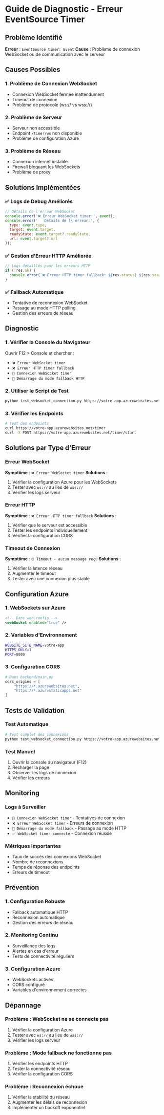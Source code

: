 # Guide de Diagnostic - Erreur EventSource Timer

## Problème Identifié

**Erreur** : `EventSource timer: Event`
**Cause** : Problème de connexion WebSocket ou de communication avec le serveur

## Causes Possibles

### 1. **Problème de Connexion WebSocket**
- Connexion WebSocket fermée inattendument
- Timeout de connexion
- Problème de protocole (ws:// vs wss://)

### 2. **Problème de Serveur**
- Serveur non accessible
- Endpoint `/timer/ws` non disponible
- Problème de configuration Azure

### 3. **Problème de Réseau**
- Connexion internet instable
- Firewall bloquant les WebSockets
- Problème de proxy

## Solutions Implémentées

### ✅ **Logs de Debug Améliorés**
```javascript
// Détails de l'erreur WebSocket
console.error('❌ Erreur WebSocket timer:', event);
console.error('   Détails de l\'erreur:', {
  type: event.type,
  target: event.target,
  readyState: event.target?.readyState,
  url: event.target?.url
});
```

### ✅ **Gestion d'Erreur HTTP Améliorée**
```javascript
// Logs détaillés pour les erreurs HTTP
if (!res.ok) {
  console.error(`❌ Erreur HTTP timer fallback: ${res.status} ${res.statusText}`);
}
```

### ✅ **Fallback Automatique**
- Tentative de reconnexion WebSocket
- Passage au mode HTTP polling
- Gestion des erreurs de réseau

## Diagnostic

### 1. **Vérifier la Console du Navigateur**
Ouvrir F12 > Console et chercher :
- `❌ Erreur WebSocket timer`
- `❌ Erreur HTTP timer fallback`
- `🔌 Connexion WebSocket timer`
- `🔄 Démarrage du mode fallback HTTP`

### 2. **Utiliser le Script de Test**
```bash
python test_websocket_connection.py https://votre-app.azurewebsites.net
```

### 3. **Vérifier les Endpoints**
```bash
# Test des endpoints
curl https://votre-app.azurewebsites.net/timer
curl -X POST https://votre-app.azurewebsites.net/timer/start
```

## Solutions par Type d'Erreur

### Erreur WebSocket
**Symptôme** : `❌ Erreur WebSocket timer`
**Solutions** :
1. Vérifier la configuration Azure pour les WebSockets
2. Tester avec `ws://` au lieu de `wss://`
3. Vérifier les logs serveur

### Erreur HTTP
**Symptôme** : `❌ Erreur HTTP timer fallback`
**Solutions** :
1. Vérifier que le serveur est accessible
2. Tester les endpoints individuellement
3. Vérifier la configuration CORS

### Timeout de Connexion
**Symptôme** : `⏰ Timeout - aucun message reçu`
**Solutions** :
1. Vérifier la latence réseau
2. Augmenter le timeout
3. Tester avec une connexion plus stable

## Configuration Azure

### 1. **WebSockets sur Azure**
```xml
<!-- Dans web.config -->
<webSocket enabled="true" />
```

### 2. **Variables d'Environnement**
```bash
WEBSITE_SITE_NAME=votre-app
HTTPS_ONLY=1
PORT=8000
```

### 3. **Configuration CORS**
```python
# Dans backend/main.py
cors_origins = [
    "https://*.azurewebsites.net",
    "https://*.azurestaticapps.net"
]
```

## Tests de Validation

### Test Automatique
```bash
# Test complet des connexions
python test_websocket_connection.py https://votre-app.azurewebsites.net
```

### Test Manuel
1. Ouvrir la console du navigateur (F12)
2. Recharger la page
3. Observer les logs de connexion
4. Vérifier les erreurs

## Monitoring

### Logs à Surveiller
- `🔌 Connexion WebSocket timer` - Tentatives de connexion
- `❌ Erreur WebSocket timer` - Erreurs de connexion
- `🔄 Démarrage du mode fallback` - Passage au mode HTTP
- `✅ WebSocket timer connecté` - Connexion réussie

### Métriques Importantes
- Taux de succès des connexions WebSocket
- Nombre de reconnexions
- Temps de réponse des endpoints
- Erreurs de timeout

## Prévention

### 1. **Configuration Robuste**
- Fallback automatique HTTP
- Reconnexion automatique
- Gestion des erreurs de réseau

### 2. **Monitoring Continu**
- Surveillance des logs
- Alertes en cas d'erreur
- Tests de connectivité réguliers

### 3. **Configuration Azure**
- WebSockets activés
- CORS configuré
- Variables d'environnement correctes

## Dépannage

### Problème : WebSocket ne se connecte pas
1. Vérifier la configuration Azure
2. Tester avec `ws://` au lieu de `wss://`
3. Vérifier les logs serveur

### Problème : Mode fallback ne fonctionne pas
1. Vérifier les endpoints HTTP
2. Tester la connectivité réseau
3. Vérifier la configuration CORS

### Problème : Reconnexion échoue
1. Vérifier la stabilité du réseau
2. Augmenter les délais de reconnexion
3. Implémenter un backoff exponentiel

